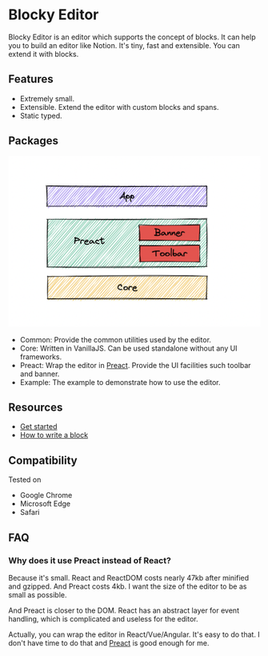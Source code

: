 
# Blocky Editor

Blocky Editor is an editor which supports the concept of blocks. It can help you to build an editor like Notion. It's tiny, fast and extensible. You can extend it with blocks.

## Features

- Extremely small.
- Extensible. Extend the editor with custom blocks and spans.
- Static typed.

## Packages

![](./arch.png)

- Common: Provide the common utilities used by the editor.
- Core: Written in VanillaJS. Can be used standalone without any 
  UI frameworks.
- Preact: Wrap the editor in [Preact](https://preactjs.com/). Provide the UI facilities such
  toolbar and banner.
- Example: The example to demonstrate how to use the editor.

## Resources

- [Get started](./docs/get-started.md)
- [How to write a block](./docs/how-to-write-a-block.md)

## Compatibility

Tested on

- Google Chrome
- Microsoft Edge
- Safari

## FAQ

### Why does it use Preact instead of React?

Because it's small. React and ReactDOM costs nearly 47kb after minified
and gzipped. And Preact costs 4kb.
I want the size of the editor to be as small as possible.

And Preact is closer to the DOM.
React has an abstract layer for event handling, which is complicated and useless for the editor.

Actually, you can wrap the editor in React/Vue/Angular.
It's easy to do that.
I don't have time to do that and [Preact](https://preactjs.com/) is good enough for me.
